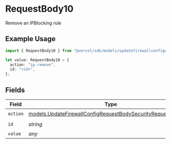 # RequestBody10

Remove an IPBlocking rule

## Example Usage

```typescript
import { RequestBody10 } from "@vercel/sdk/models/updatefirewallconfigop.js";

let value: RequestBody10 = {
  action: "ip.remove",
  id: "<id>",
};
```

## Fields

| Field                                                                                                                                | Type                                                                                                                                 | Required                                                                                                                             | Description                                                                                                                          |
| ------------------------------------------------------------------------------------------------------------------------------------ | ------------------------------------------------------------------------------------------------------------------------------------ | ------------------------------------------------------------------------------------------------------------------------------------ | ------------------------------------------------------------------------------------------------------------------------------------ |
| `action`                                                                                                                             | [models.UpdateFirewallConfigRequestBodySecurityRequest10Action](../models/updatefirewallconfigrequestbodysecurityrequest10action.md) | :heavy_check_mark:                                                                                                                   | N/A                                                                                                                                  |
| `id`                                                                                                                                 | *string*                                                                                                                             | :heavy_check_mark:                                                                                                                   | N/A                                                                                                                                  |
| `value`                                                                                                                              | *any*                                                                                                                                | :heavy_minus_sign:                                                                                                                   | N/A                                                                                                                                  |